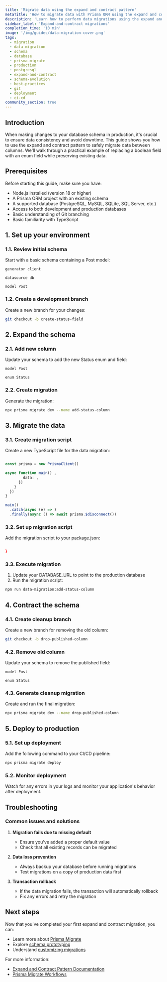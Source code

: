 ```yaml
---
title: 'Migrate data using the expand and contract pattern'
metaTitle: 'How to migrate data with Prisma ORM using the expand and contract pattern'
description: 'Learn how to perform data migrations using the expand and contract pattern with Prisma ORM'
sidebar_label: 'Expand-and-contract migrations'
completion_time: '10 min'
image: '/img/guides/data-migration-cover.png'
tags:
  - migration
  - data-migration
  - schema
  - database
  - prisma-migrate
  - production
  - postgresql
  - expand-and-contract
  - schema-evolution
  - best-practices
  - git
  - deployment
  - ci-cd
community_section: true
---
```


## Introduction

When making changes to your database schema in production, it's crucial to ensure data consistency and avoid downtime. This guide shows you how to use the expand and contract pattern to safely migrate data between columns. We'll walk through a practical example of replacing a boolean field with an enum field while preserving existing data.

## Prerequisites

Before starting this guide, make sure you have:

- Node.js installed (version 18 or higher)
- A Prisma ORM project with an existing schema
- A supported database (PostgreSQL, MySQL, SQLite, SQL Server, etc.)
- Access to both development and production databases
- Basic understanding of Git branching
- Basic familiarity with TypeScript

## 1. Set up your environment

### 1.1. Review initial schema

Start with a basic schema containing a Post model:

```prisma
generator client 

datasource db 

model Post 
```

### 1.2. Create a development branch

Create a new branch for your changes:

```bash
git checkout -b create-status-field
```

## 2. Expand the schema

### 2.1. Add new column

Update your schema to add the new Status enum and field:

```prisma
model Post 

enum Status 
```

### 2.2. Create migration

Generate the migration:

```bash
npx prisma migrate dev --name add-status-column
```

## 3. Migrate the data

### 3.1. Create migration script

Create a new TypeScript file for the data migration:

```typescript

const prisma = new PrismaClient()

async function main() ,
        data: ,
      })
    }
  })
}

main()
  .catch(async (e) => )
  .finally(async () => await prisma.$disconnect())
```

### 3.2. Set up migration script

Add the migration script to your package.json:

```json

}
```

### 3.3. Execute migration

1. Update your DATABASE_URL to point to the production database
2. Run the migration script:

```bash
npm run data-migration:add-status-column
```

## 4. Contract the schema

### 4.1. Create cleanup branch

Create a new branch for removing the old column:

```bash
git checkout -b drop-published-column
```

### 4.2. Remove old column

Update your schema to remove the published field:

```prisma
model Post 

enum Status 
```

### 4.3. Generate cleanup migration

Create and run the final migration:

```bash
npx prisma migrate dev --name drop-published-column
```

## 5. Deploy to production

### 5.1. Set up deployment

Add the following command to your CI/CD pipeline:

```bash
npx prisma migrate deploy
```

### 5.2. Monitor deployment

Watch for any errors in your logs and monitor your application's behavior after deployment.

## Troubleshooting

### Common issues and solutions

1. **Migration fails due to missing default**
   - Ensure you've added a proper default value
   - Check that all existing records can be migrated

2. **Data loss prevention**
   - Always backup your database before running migrations
   - Test migrations on a copy of production data first

3. **Transaction rollback**
   - If the data migration fails, the transaction will automatically rollback
   - Fix any errors and retry the migration

## Next steps

Now that you've completed your first expand and contract migration, you can:

- Learn more about [Prisma Migrate](/orm/prisma-migrate)
- Explore [schema prototyping](/orm/prisma-migrate/workflows/prototyping-your-schema)
- Understand [customizing migrations](/orm/prisma-migrate/workflows/customizing-migrations)

For more information:
- [Expand and Contract Pattern Documentation](https://www.prisma.io/dataguide/types/relational/expand-and-contract-pattern)
- [Prisma Migrate Workflows](/orm/prisma-migrate/workflows)